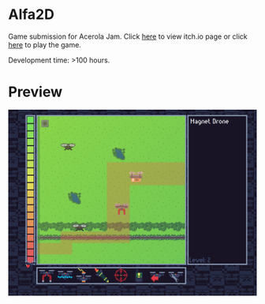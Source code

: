 # Alfa2D
Game submission for Acerola Jam. Click [here](https://aleifericsson.itch.io/custodian-of-ore) to view itch.io page
or click [here](https://aleifericsson.github.io/custodian-of-ore/) to play the game.

Development time: >100 hours.

# Preview
![alt text](https://github.com/aleifericsson/custodian-of-ore/blob/main/custodian-preview.png?raw=true)
